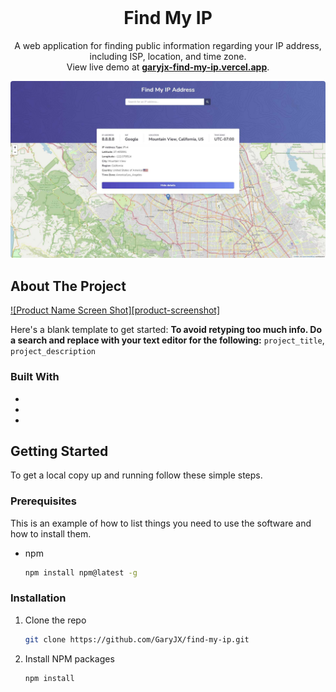 <!-- PROJECT LOGO -->
<br />
<p align="center">
  <h1 align="center">Find My IP</h3>
  <p align="center">
    A web application for finding public information regarding your IP address, including ISP, location, and time zone. 
    <br>
    View live demo at <b><a href="https://garyjx-find-my-ip.vercel.app/" target="_blank">garyjx-find-my-ip.vercel.app</a></b>.
  </p>
  <img src="public/demo.jpg" style="border-radius: 4px;">
</p>

<!-- ABOUT THE PROJECT -->

## About The Project

[![Product Name Screen Shot][product-screenshot]](https://example.com)

Here's a blank template to get started:
**To avoid retyping too much info. Do a search and replace with your text editor for the following:**
`project_title`, `project_description`

### Built With

- []()
- []()
- []()

<!-- GETTING STARTED -->

## Getting Started

To get a local copy up and running follow these simple steps.

### Prerequisites

This is an example of how to list things you need to use the software and how to install them.

- npm
  ```sh
  npm install npm@latest -g
  ```

### Installation

1. Clone the repo
   ```sh
   git clone https://github.com/GaryJX/find-my-ip.git
   ```
2. Install NPM packages
   ```sh
   npm install
   ```
